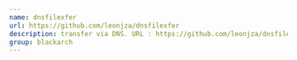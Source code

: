 ```yaml
---
name: dnsfilexfer
url: https://github.com/leonjza/dnsfilexfer
description: transfer via DNS. URL : https://github.com/leonjza/dnsfilexfer Groups : blackarch blackarch-networking blackarch-misc
group: blackarch
---
```

